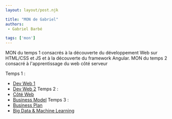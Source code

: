 ```yaml
---
layout: layout/post.njk

title: "MON de Gabriel"
authors:
 - Gabriel Barbé

tags: ['mon']
---
```


<!-- Début Résumé -->
MON du temps 1 consacrés à la découverte du développement Web sur HTML/CSS et JS et à la découverte du framework Angular.
MON du temps 2 consacré à l'apprentissage du web côté serveur 
<!-- Fin Résumé -->
Temps 1 :
- [Dev Web 1](./Mons/Devweb1)
- [Dev Web 2](./Mons/Devweb2)
Temps 2 :
- [Côté Web](./Mons/coteweb)
- [Business Model](./Mons/Business)
Temps 3 :
- [Business Plan](./Mons/Plan)
- [Big Data & Machine Learning](./Mons/Machine)